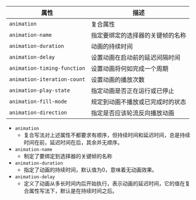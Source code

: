 | 属性                        | 描述                             |
| --------------------------- | -------------------------------- |
| `animation`                 | 复合属性                         |
| `animation-name`            | 指定要绑定的选择器的关键帧的名称 |
| `animation-duration`        | 动画的持续时间                   |
| `animation-delay`           | 设置动画在启动前的延迟间隔时间   |
| `animation-timing-function` | 设置动画将何如完成一个周期       |
| `animation-iteration-count` | 设置动画的播放次数               |
| `animation-play-state`      | 指定动画是否正在运行或已停止     |
| `animation-fill-mode`       | 规定到动画不播放或已完成时的状态                                 |
| `animation-direction`       | 指定是否应该轮流反向播放动画                                 |


- `animation`
	- 复合写法对上述属性不都要求有顺序，但持续时间和延迟时间，总是持续时间在前，延迟时间在后，其余并无顺序。
- `animation-name`  
	- 制定了要绑定到选择器的关键帧的名称
- `animation-duration`
	- 指定了动画的持续时间，默认值为0，意味着无动画效果。
- `animation-delay` 
	- 定义了动画从多长时间内后开始执行，表示动画的延迟时间，它的值在复合属性写法下，默认是在持续时间之后。